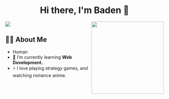 
<h1 align="center">Hi there, I'm Baden 👋</h1>

<a href="https://github.com/Meghna-DAS/github-profile-views-counter">
    <img src="https://komarev.com/ghpvc/?username=Denngrh">
</a>

<img align='right' src="https://media.giphy.com/media/M9gbBd9nbDrOTu1Mqx/giphy.gif" width="230">

## 🙋‍♂️ About Me

- Human
- 🌱 I’m currently learning **Web Development.**
- ⚡ I love playing strategy games, and watching romance anime.
